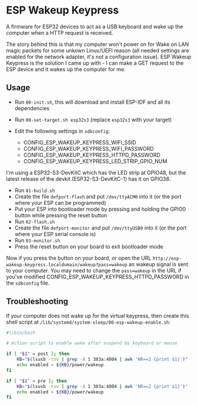 # ESP Wakeup Keypress

A firmware for ESP32 devices to act as a USB keyboard and wake up the computer
when a HTTP request is received.

The story behind this is that my computer won't power on for Wake on LAN magic
packets for some unkown Linux/UEFI reason (all needed settings are enabled for
the network adapter, it's not a configuration issue). ESP Wakeup Keypress is
the solution I came up with - I can make a GET request to the ESP device and
it wakes up the computer for me.

## Usage

- Run `00-init.sh`, this will download and install ESP-IDF and all its
  dependencies
- Run `00-set-target.sh esp32s3` (replace `esp32s3` with your target)
- Edit the following settings in `sdkconfig`:

  - CONFIG_ESP_WAKEUP_KEYPRESS_WIFI_SSID
  - CONFIG_ESP_WAKEUP_KEYPRESS_WIFI_PASSWORD
  - CONFIG_ESP_WAKEUP_KEYPRESS_HTTPD_PASSWORD
  - CONFIG_ESP_WAKEUP_KEYPRESS_LED_STRIP_GPIO_NUM

I'm using a ESP32-S3-DevKitC which has the LED strip at GPIO48, but the latest
release of the devkit (ESP32-S3-DevKitC-1) has it on GPIO38.

- Run `01-build.sh`
- Create the file `defport-flash` and put `/dev/ttyACM0` into it (or the port
  where your ESP can be programmed)
- Put your ESP into bootloader mode by pressing and holding the GPIO0 button
  while pressing the reset button
- Run `02-flash.sh`
- Create the file `defport-monitor` and put `/dev/ttyUSB0` into it (or the port
  where your ESP serial console is)
- Run `03-monitor.sh`
- Press the reset button on your board to exit bootloader mode

Now if you press the button on your board, or open the URL
`http://esp-wakeup-keypress.localdomain/wakeup?pass=wakeup` an wakeup signal is
sent to your computer. You may need to change the `pass=wakeup` in the URL
if you've modified CONFIG_ESP_WAKEUP_KEYPRESS_HTTPD_PASSWORD in the
`sdkconfig` file.

## Troubleshooting

If your computer does not wake up for the virtual keypress, then create this
shell script at `/lib/systemd/system-sleep/00-esp-wakeup-enable.sh`:

```bash
#!/bin/bash

# Action script to enable wake after suspend by keyboard or mouse

if [ "$1" = post ]; then
    KB="$(lsusb -tvv | grep -A 1 303a:4004 | awk 'NR==2 {print $1}')"
    echo enabled > ${KB}/power/wakeup
fi

if [ "$1" = pre ]; then
    KB="$(lsusb -tvv | grep -A 1 303a:4004 | awk 'NR==2 {print $1}')"
    echo enabled > ${KB}/power/wakeup
fi
```
